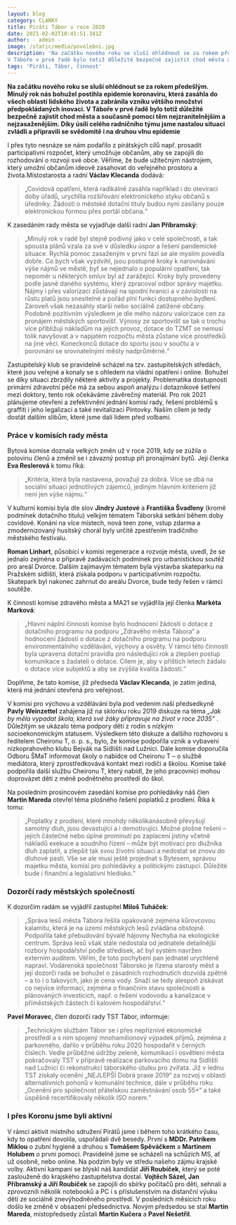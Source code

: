 ```yaml
---
layout: blog
category: CLANKY
title: Piráti Tábor v roce 2020 
date: 2021-02-02T10:41:51.341Z
author: - admin -
image: /static/media/povolebni.jpg
description: 'Na začátku nového roku se sluší ohlédnout se za rokem předešlým. Minulý rok nás bohužel postihla epidemie koronaviru, která zasáhla do všech oblastí lidského života a zabránila vzniku většího množství předpokládaných inovací.
V Táboře v prvé řadě bylo totiž důležité bezpečně zajistit chod města a současně pomoci těm nejzranitelnějším a nejzasaženějším.'
tags: 'Piráti, Tábor, činnost'
---
```


__Na začátku nového roku se sluší ohlédnout se za rokem předešlým. Minulý rok nás bohužel postihla epidemie koronaviru, která zasáhla do všech oblastí lidského života a zabránila vzniku většího množství předpokládaných inovací.
V Táboře v prvé řadě bylo totiž důležité bezpečně zajistit chod města a současně pomoci těm nejzranitelnějším a nejzasaženějším. Díky úsilí celého radničního týmu jsme nastalou situaci zvládli a připravili se svědomitě i na druhou vlnu epidemie__

I přes tyto nesnáze se nám podařilo z pirátských cílů např. prosadit participativní rozpočet, který umožňuje občanům, aby se zapojili do rozhodování o rozvoji své obce.
Věříme, že bude užitečným nástrojem, který umožní občanům ideově zasahovat do veřejného prostoru a života.Místostarosta a radní __Václav Klecanda__ dodává:

> „Covidová opatření, která radikálně zasáhla například i do otevírací doby úřadů, urychlila rozšiřování elektronického styku občanů s úředníky. Žádosti o městské dotační tituly budou nyní zasílány pouze elektronickou formou přes portál občana.“ 

K zasedáním rady města se vyjadřuje další radní __Jan Příbramský__:

>„Minulý rok v radě byl stejně podivný jako v celé společnosti, a tak spousta plánů vzala za své v důsledku úspor a řešení pandemické situace. Rychlá pomoc zasaženým v první fázi se ale myslím povedla dobře. Co bych však vyzdvihl, jsou postupné kroky k narovnávání výše nájmů ve městě, byť se nejednalo o populární opatření, tak nepoměr u některých smluv byl až zarážející. Kroky byly provedeny podle jasně daného systému, který zpracoval odbor správy majetku. Nájmy i přes valorizaci zůstávají na spodní hranici a v závislosti na růstu platů jsou snesitelné a pořád plní funkci dostupného bydlení. Zároveň však nezasáhly starší nebo sociálně zatížené občany. Podobně pozitivním výsledkem je dle mého názoru valorizace cen za pronájem městských sportovišť. Výnosy ze sportovišť se tak o trochu více přibližují nákladům na jejich provoz, dotace do TZMT se nemusí tolik navyšovat a v napjatém rozpočtu města zůstane více prostředků na jiné věci. Koneckonců dotace do sportu jsou v součtu a v porovnání se srovnatelnými městy nadprůměrné.“

Zastupitelský klub se pravidelně scházel na tzv. zastupitelských středách, které jsou veřejné a konaly se s ohledem na vládní opatření i online. Bohužel se díky situaci zbrzdily některé aktivity a projekty. Problematika dostupnosti primární zdravotní péče má za sebou aspoň analýzu i dotazníkové šetření mezi doktory, tento rok očekáváme závěrečný materiál. Pro rok 2021 plánujeme otevření a zefektivnění jednání komisí rady, řešení problémů s graffiti i jeho legalizaci a také revitalizaci Pintovky. Naším cílem je tedy dostát dalším slibům, které jsme dali lidem před volbami.

### Práce v komisích rady města

Bytová komise doznala velkých změn už v roce 2019, kdy se zúžila o polovinu členů a změnil se i závazný postup při pronajímání bytů. Její členka __Eva Reslerová__ k tomu říká:

>„Kritéria, která byla nastavena, považuji za dobrá. Více se dbá na sociální situaci jednotlivých zájemců, jediným hlavním kritériem již není jen výše nájmu.“

V kulturní komisi byla dle slov __Jindry Justové__ a __Františka Švadleny__ (kromě podmínek dotačního titulu) velkým tématem Táborská setkání během doby covidové. Konání na více místech, nová teen zone, vstup zdarma a zmodernizovaný husitský chorál byly určitě zpestřením tradičního městského festivalu.

__Roman Linhart__, působící v komisi regenerace a rozvoje města, uvedl, že se jednalo zejména o přípravě zadávacích podmínek pro urbanistickou soutěž pro areál Dvorce. Dalším zajímavým tématem byla výstavba skateparku na Pražském sídlišti, která získala podporu v participativním rozpočtu. Skatepark byl nakonec zahrnut do areálu Dvorce, bude tedy řešen v rámci soutěže.


K činnosti komise zdravého města a MA21 se vyjádřila její členka __Markéta Marková__:

>„Hlavní náplní činnosti komise bylo hodnocení žádostí o dotace z dotačního programu na podporu „Zdravého města Tábora“  a hodnocení žádostí o dotace z dotačního programu na podporu environmentálního vzdělávání, výchovy a osvěty. V rámci této činnosti byla upravena dotační pravidla pro následující rok a zlepšen postup komunikace s žadateli o dotace. Cílem je, aby v příštích letech žádalo o dotace více subjektů a aby se zvýšila kvalita žádostí.“ 

Doplňme, že tato komise, jíž předsedá __Václav Klecanda__, je zatím jediná, která má jednání otevřená pro veřejnost.

V komisi pro výchovu a vzdělávání byla pod vedením naší předsedkyně __Pavly Weinzettel__ zahájena již na sklonku roku 2019 diskuze na téma _„Jak by měla vypadat škola, která své žáky připravuje na život v roce 2035“_ . Důležitým se ukázalo téma podpory dětí z rodin s nízkým socioekonomickým statusem. Výsledkem této diskuze a dalšího rozhovoru s ředitelem Cheironu T, o. p. s., bylo, že komise podpořila vznik a vybavení nízkoprahového klubu Bejvák na Sídlišti nad Lužnicí. Dále komise doporučila Odboru ŠMaT informovat školy o nabídce od Cheironu T – o službě mediátora, který zprostředkovává kontakt mezi rodiči a školou. Komise také podpořila další službu Cheironu T, který nabídl, že jeho pracovníci mohou doprovázet děti z méně podnětného prostředí do škol.

Na posledním prosincovém zasedání komise pro pohledávky náš člen __Martin Mareda__ otevřel téma plošného řešení poplatků z prodlení. Říká k tomu:

>„Poplatky z prodlení, které mnohdy několikanásobně převyšují samotný dluh, jsou devastující a i demotivující. Možné plošné řešení – jejich částečné nebo úplné prominutí po zaplacení jistiny včetně nákladů exekuce a soudního  řízení – může být motivací pro dlužníka dluh zaplatit, a zlepšit tak svou životní situaci a nedostat se znovu do dluhové pasti. Vše se ale musí ještě projednat s Bytesem, správou majetku města, komisí pro pohledávky a politickými zástupci. Důležité bude i finanční a legislativní hledisko.“


### Dozorčí rady městských společností

K dozorčím radám se vyjádřil zastupitel __Miloš Tuháček__:

>„Správa lesů města Tábora řešila opakovaně zejména kůrovcovou kalamitu, která je na území městských lesů zvládána obstojně. Podpořila také přebudování bývalé hájovny Nechyba na ekologické centrum. Správa lesů však stále nedostala od jednatele detailnější rozbory hospodářství podle středisek, ač byl systém navržen externím auditem. Věřím, že toto pochybení pan jednatel urychleně napraví. Vodárenská společnost Táborsko je řízena starosty měst a její dozorčí rada se bohužel o zásadních rozhodnutích dozvídá zpětně – a to i o takových, jako je cena vody. Snaží se tedy alespoň získávat co nejvíce informací, zejména o finančním stavu společnosti a plánovaných investicích, např. o řešení vodovodu a kanalizace v příměstských částech či kalovém hospodářství.“

__Pavel Moravec__, člen dozorčí rady TST Tábor, informuje:

>„Technickým službám Tábor se i přes nepříznivé ekonomické prostředí a s ním spojený mnohamilionový výpadek příjmů, zejména z parkovného, dařilo v průběhu roku 2020 hospodařit v černých číslech. Vedle průběžné údržby zeleně, komunikací i osvětlení města pokračovaly TST v přípravě realizace parkovacího domu na Sídlišti nad Lužnicí či rekonstrukci táborského útulku pro zvířata. Již v lednu TST získaly ocenění „NEJLEPŠÍ Dobrá praxe 2019“ za rozvoj v oblasti alternativních pohonů v komunální technice, dále v průběhu roku „Ocenění pro společnost přátelskou zaměstnávání osob 55+“ a také úspěšně recertifikovaly několik ISO norem.”

### I přes Koronu jsme byli aktivní

V rámci aktivit místního sdružení Pirátů jsme i během toho krátkého času, kdy to opatření dovolila, uspořádali dvě besedy. První s __MDDr. Patrikem Miklou__ o zubní hygieně a druhou s __Tomášem Spěváčkem__ a __Martinem Holubem__ o první pomoci. Pravidelně jsme se scházeli na schůzích MS, ať už osobně, nebo online. Na podzim byly ve středu našeho zájmu krajské volby. Aktivní kampaní se blýskl náš kandidát __Jiří Roubíček__, který se poté zaslouženě do krajského zastupitelstva dostal. __Vojtěch Sázel, Jan Příbramský a Jiří Roubíček__ se zapojili do sbírky počítačů pro děti, sehnali a zprovoznili několik notebooků a PC i s příslušenstvím na distanční výuku dětí ze sociálně znevýhodněného prostředí. V posledních měsících roku došlo ke změně v obsazení předsednictva. Novým předsedou se stal __Martin Mareda__, místopředsedy zůstali __Martin Kučera__ a __Pavel Nešetřil__.









